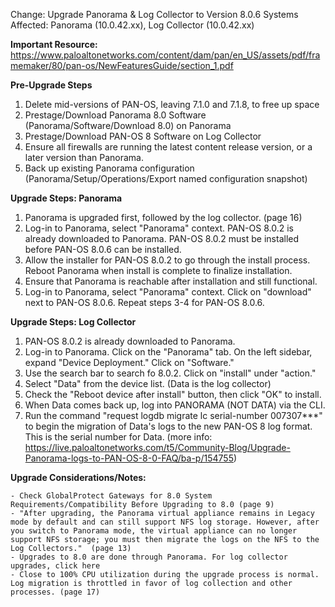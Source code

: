 Change: Upgrade Panorama & Log Collector to Version 8.0.6
Systems Affected: Panorama (10.0.42.xx), Log Collector (10.0.42.xx)

**Important Resource:** https://www.paloaltonetworks.com/content/dam/pan/en_US/assets/pdf/framemaker/80/pan-os/NewFeaturesGuide/section_1.pdf

**Pre-Upgrade Steps**

1. Delete mid-versions of PAN-OS, leaving 7.1.0 and 7.1.8, to free up space
2. Prestage/Download Panorama 8.0 Software (Panorama/Software/Download 8.0) on Panorama
3. Prestage/Download PAN-OS 8 Software on Log Collector
4. Ensure all firewalls are running the latest content release version, or a later version than Panorama.
5. Back up existing Panorama configuration (Panorama/Setup/Operations/Export named configuration snapshot)


**Upgrade Steps: Panorama**

1. Panorama is upgraded first, followed by the log collector. (page 16)
2. Log-in to Panorama, select "Panorama" context. PAN-OS 8.0.2 is already downloaded to Panorama. PAN-OS 8.0.2 must be installed before PAN-OS 8.0.6 can be installed.
3. Allow the installer for PAN-OS 8.0.2 to go through the install process. Reboot Panorama when install is complete to finalize installation.
4. Ensure that Panorama is reachable after installation and still functional.
5. Log-in to Panorama, select "Panorama" context. Click on "download" next to PAN-OS 8.0.6. Repeat steps 3-4 for PAN-OS 8.0.6.

**Upgrade Steps: Log Collector**

1. PAN-OS 8.0.2 is already downloaded to Panorama.
2. Log-in to Panorama. Click on the "Panorama" tab. On the left sidebar, expand "Device Deployment." Click on "Software."
3. Use the search bar to search fo 8.0.2. Click on "install" under "action."
4. Select "Data" from the device list. (Data is the log collector)
5. Check the "Reboot device after install" button, then click "OK" to install.
6. When Data comes back up, log into PANORAMA (NOT DATA) via the CLI.
7. Run the command "request logdb migrate lc serial-number 007307***" to begin the migration of Data's logs to the new PAN-OS 8 log format. This is the serial number for Data. (more info: https://live.paloaltonetworks.com/t5/Community-Blog/Upgrade-Panorama-logs-to-PAN-OS-8-0-FAQ/ba-p/154755)


**Upgrade Considerations/Notes:**


	- Check GlobalProtect Gateways for 8.0 System Requirements/Compatibility Before Upgrading to 8.0 (page 9)
	- "After upgrading, the Panorama virtual appliance remains in Legacy mode by default and can still support NFS log storage. However, after you switch to Panorama mode, the virtual appliance can no longer support NFS storage; you must then migrate the logs on the NFS to the Log Collectors."  (page 13)
	- Upgrades to 8.0 are done through Panorama. For log collector upgrades, click here
	- Close to 100% CPU utilization during the upgrade process is normal. Log migration is throttled in favor of log collection and other processes. (page 17)
